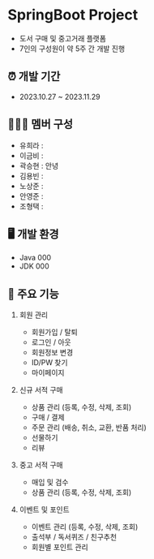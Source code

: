 # SpringBoot Project
* 도서 구매 및 중고거래 플랫폼
* 7인의 구성원이 약 5주 간 개발 진행

## ⏰ 개발 기간
* 2023.10.27 ~ 2023.11.29

## 🧑‍🤝‍🧑 멤버 구성
* 유희라 : 
* 이금비 : 
* 곽승현 : 안녕
* 김용빈 : 
* 노상준 : 
* 안영준 : 
* 조형택 : 

## 🖥️ 개발 환경
* Java 000
* JDK 000

## 📌 주요 기능
1) 회원 관리
   * 회원가입 / 탈퇴
   * 로그인 / 아웃
   * 회원정보 변경
   * ID/PW 찾기
   * 마이페이지
     
2) 신규 서적 구매
   * 상품 관리 (등록, 수정, 삭제, 조회)
   * 구매 / 결제
   * 주문 관리 (배송, 취소, 교환, 반품 처리)
   * 선물하기
   * 리뷰
     
3) 중고 서적 구매
   * 매입 및 검수
   * 상품 관리 (등록, 수정, 삭제, 조회)
     
5) 이벤트 및 포인트
   * 이벤트 관리 (등록, 수정, 삭제, 조회)
   * 출석부 / 독서퀴즈 / 친구추천
   * 회원별 포인트 관리
